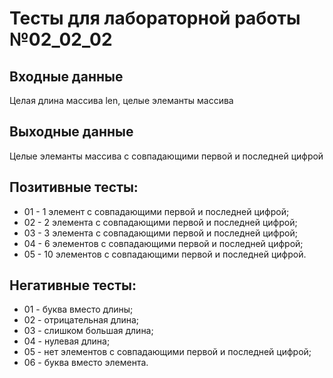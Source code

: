 # Тесты для лабораторной работы №02_02_02

## Входные данные
Целая длина массива len, целые элеманты массива

## Выходные данные
Целые элеманты массива с совпадающими первой и последней цифрой

## Позитивные тесты:
- 01 - 1 элемент с совпадающими первой и последней цифрой;
- 02 - 2 элемента с совпадающими первой и последней цифрой;
- 03 - 3 элемента с совпадающими первой и последней цифрой;
- 04 - 6 элементов с совпадающими первой и последней цифрой;
- 05 - 10 элементов с совпадающими первой и последней цифрой.

## Негативные тесты:
- 01 - буква вместо длины;
- 02 - отрицательная длина;
- 03 - слишком большая длина;
- 04 - нулевая длина;
- 05 - нет элементов с совпадающими первой и последней цифрой;
- 06 - буква вместо элемента.